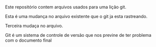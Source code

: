 Este repositório contem arquivos usados para uma lição git.

Esta é uma mudança no arquivo existente que o git ja esta rastreando.

Terceira mudaça no arquivo.

Git é um sistema de controle de versão que nos previne de ter problema com o documento final